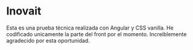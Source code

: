 # Inovait

Esta es una prueba técnica realizada con Angular y CSS vanilla. He codificado unicamente la parte del front por el momento. Increiblemente agradecido por esta oportunidad.

